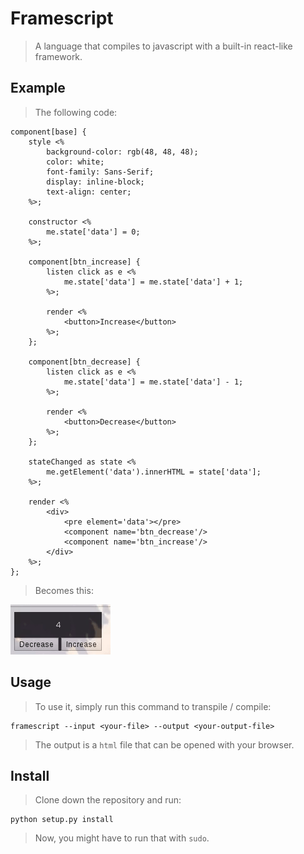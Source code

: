# Framescript
> A language that compiles to javascript with a built-in react-like framework.

## Example
> The following code:

    component[base] {
        style <%
            background-color: rgb(48, 48, 48);
            color: white;
            font-family: Sans-Serif;
            display: inline-block;
            text-align: center;
        %>;

        constructor <%
            me.state['data'] = 0;
        %>;

        component[btn_increase] {
            listen click as e <%
                me.state['data'] = me.state['data'] + 1;
            %>;

            render <%
                <button>Increase</button>
            %>;
        };

        component[btn_decrease] {
            listen click as e <%
                me.state['data'] = me.state['data'] - 1;
            %>;

            render <%
                <button>Decrease</button>
            %>;
        };

        stateChanged as state <%
            me.getElement('data').innerHTML = state['data'];    
        %>;

        render <%
            <div>
                <pre element='data'></pre>
                <component name='btn_decrease'/>
                <component name='btn_increase'/>
            </div>
        %>;
    };

> Becomes this:
<img src='gif.gif'/>

## Usage
> To use it, simply run this command to transpile / compile:

    framescript --input <your-file> --output <your-output-file>

> The output is a `html` file that can be opened with your browser.

## Install
> Clone down the repository and run:

    python setup.py install

> Now, you might have to run that with `sudo`.
